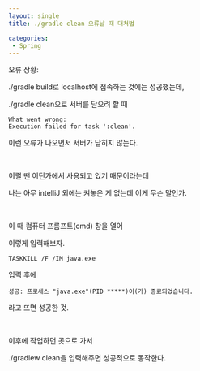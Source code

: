 ```yaml
---
layout: single
title: ./gradle clean 오류날 때 대처법

categories: 
 - Spring
---
```


오류 상황:

./gradle build로 localhost에 접속하는 것에는 성공했는데,

./gradle clean으로 서버를 닫으려 할 때

```
What went wrong:
Execution failed for task ':clean'.
```

이런 오류가 나오면서 서버가 닫히지 않는다.

&nbsp;

이럴 땐 어딘가에서 사용되고 있기 때문이라는데

나는 아무 intelliJ 외에는 켜놓은 게 없는데 이게 무슨 말인가.

&nbsp;

이 때 컴퓨터 프롬프트(cmd) 창을 열어

이렇게 입력해보자.

```
TASKKILL /F /IM java.exe
```

입력 후에

```
성공: 프로세스 "java.exe"(PID *****)이(가) 종료되었습니다.
```

라고 뜨면 성공한 것.

&nbsp;

이후에 작업하던 곳으로 가서

./gradlew clean을 입력해주면 성공적으로 동작한다.
